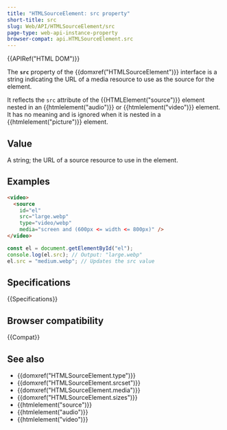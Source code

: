 ```yaml
---
title: "HTMLSourceElement: src property"
short-title: src
slug: Web/API/HTMLSourceElement/src
page-type: web-api-instance-property
browser-compat: api.HTMLSourceElement.src
---
```


{{APIRef("HTML DOM")}}

The **`src`** property of the {{domxref("HTMLSourceElement")}} interface is a string indicating the URL of a media resource to use as the source for the element.

It reflects the `src` attribute of the {{HTMLElement("source")}} element nested in an {{htmlelement("audio")}} or {{htmlelement("video")}} element. It has no meaning and is ignored when it is nested in a {{htmlelement("picture")}} element.

## Value

A string; the URL of a source resource to use in the element.

## Examples

```html
<video>
  <source
    id="el"
    src="large.webp"
    type="video/webp"
    media="screen and (600px <= width <= 800px)" />
</video>
```

```js
const el = document.getElementById("el");
console.log(el.src); // Output: "large.webp"
el.src = "medium.webp"; // Updates the src value
```

## Specifications

{{Specifications}}

## Browser compatibility

{{Compat}}

## See also

- {{domxref("HTMLSourceElement.type")}}
- {{domxref("HTMLSourceElement.srcset")}}
- {{domxref("HTMLSourceElement.media")}}
- {{domxref("HTMLSourceElement.sizes")}}
- {{htmlelement("source")}}
- {{htmlelement("audio")}}
- {{htmlelement("video")}}

